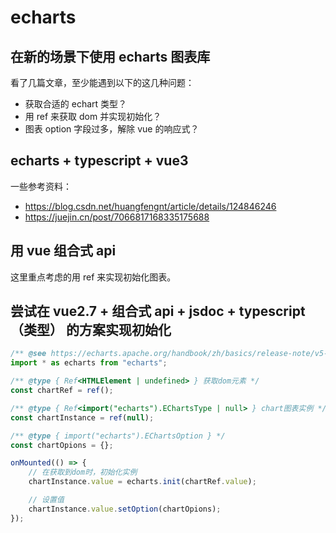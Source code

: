 # echarts

## 在新的场景下使用 echarts 图表库

看了几篇文章，至少能遇到以下的这几种问题：

- 获取合适的 echart 类型？
- 用 ref 来获取 dom 并实现初始化？
- 图表 option 字段过多，解除 vue 的响应式？

## echarts + typescript + vue3

一些参考资料：

- https://blog.csdn.net/huangfengnt/article/details/124846246
- https://juejin.cn/post/7066817168335175688

## 用 vue 组合式 api

这里重点考虑的用 ref 来实现初始化图表。

## 尝试在 vue2.7 + 组合式 api + jsdoc + typescript（类型） 的方案实现初始化

```js
/** @see https://echarts.apache.org/handbook/zh/basics/release-note/v5-upgrade-guide/#引用-echarts */
import * as echarts from "echarts";

/** @type { Ref<HTMLElement | undefined> } 获取dom元素 */
const chartRef = ref();

/** @type { Ref<import("echarts").EChartsType | null> } chart图表实例 */
const chartInstance = ref(null);

/** @type { import("echarts").EChartsOption } */
const chartOpions = {};

onMounted(() => {
	// 在获取到dom时，初始化实例
	chartInstance.value = echarts.init(chartRef.value);

	// 设置值
	chartInstance.value.setOption(chartOpions);
});
```
